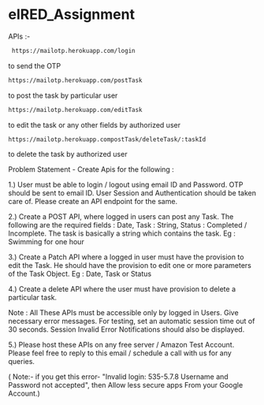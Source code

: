 # elRED_Assignment

APIs :-

```bash
 https://mailotp.herokuapp.com/login    
 ```
 to send the OTP
 
 ```bash
 https://mailotp.herokuapp.com/postTask
 ```
 to post the task by particular user
 
 ```bash
 https://mailotp.herokuapp.com/editTask
 ```
 to edit the task or any other fields by authorized user
 
 ```bash
 https://mailotp.herokuapp.compostTask/deleteTask/:taskId
 ```
  to delete the task by authorized user



Problem Statement - Create Apis for the following :

1.) User must be able to login / logout using email ID and Password. OTP should be sent to email ID. User Session and Authentication should be taken care of. Please create an API endpoint for the same.

2.) Create a POST API,  where logged in users can post any Task. The following are the required fields : Date, Task : String,  Status : Completed / Incomplete. The task is basically a string which contains the task. Eg : Swimming for one hour

3.) Create a Patch API where a logged in user must have the provision to edit the Task. He should have the provision to edit one or more parameters of the Task Object. Eg : Date, Task or Status

4.) Create a delete API where the user must have provision to delete a particular task.

Note : All These APIs must be accessible only by logged in Users. Give necessary error messages. For testing, set an automatic session time out of 30 seconds. Session Invalid Error Notifications should also be displayed.

5.) Please host these APIs on any free server / Amazon Test Account. Please feel free to reply to this email / schedule a call with us for any queries.


( Note:- if you get this error-
 "Invalid login: 535-5.7.8 Username and Password not accepted", then  Allow less secure apps From your Google Account.)
 
 
